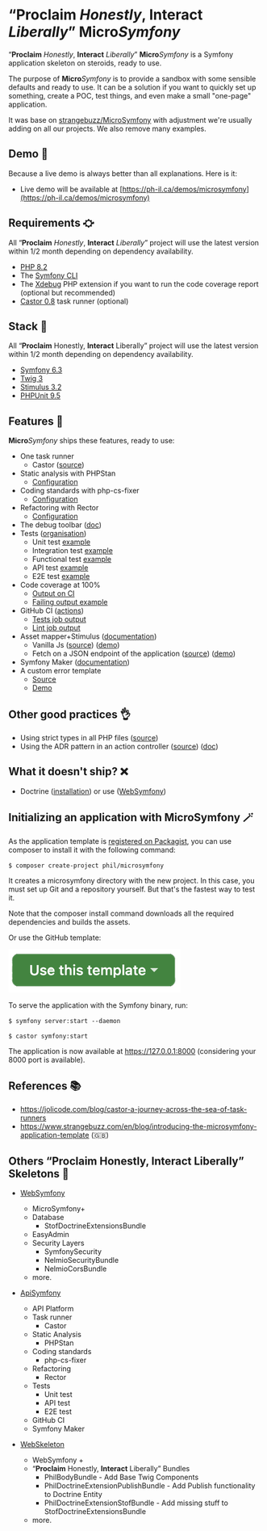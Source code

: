 # “**Proclaim** *Honestly*, **Interact** *Liberally*” **Micro***Symfony*

“**Proclaim** *Honestly*, **Interact** *Liberally*” **Micro***Symfony* is a Symfony application skeleton on steroids, ready to use.

The purpose of **Micro***Symfony* is to provide a sandbox with some sensible defaults and ready to use. 
It can be a solution if you want to quickly set up something, create a POC, test things, 
and even make a small "one-page" application.

It was base on [strangebuzz/MicroSymfony](https://github.com/strangebuzz/MicroSymfony) with adjustment
we're usually adding on all our projects. We also remove many examples. 

## Demo 🌈

Because a live demo is always better than all explanations. Here is it:

* Live demo will be available at [https://ph-il.ca/demos/microsymfony](https://ph-il.ca/demos/microsymfony)

## Requirements ⛮

All “**Proclaim** *Honestly*, **Interact** *Liberally*” project will use the latest version within 1/2 month depending on dependency availability.

* [PHP 8.2](https://www.php.net/releases/8.2/en.php)
* The [Symfony CLI](https://symfony.com/download)
* The [Xdebug](https://xdebug.org/) PHP extension if you want to run the code coverage report (optional but recommended)
* [Castor 0.8](https://github.com/jolicode/castor) task runner (optional)

## Stack 🔗

All “**Proclaim** Honestly, **Interact** Liberally” project will use the latest version within 1/2 month depending on dependency availability.

* [Symfony 6.3](https://symfony.com) 
* [Twig 3](https://twig.symfony.com)
* [Stimulus 3.2](https://stimulus.hotwired.dev/)
* [PHPUnit 9.5](https://phpunit.de)

## Features 🚀

**Micro***Symfony* ships these features, ready to use:

* One task runner
  * Castor ([source](https://github.com/parler-haut-interagir-librement/MicroSymfony/blob/main/castor.php)) 
* Static analysis with PHPStan
  * [Configuration](https://github.com/parler-haut-interagir-librement/MicroSymfony/blob/main/phpstan.neon)
* Coding standards with php-cs-fixer
  * [Configuration](https://github.com/parler-haut-interagir-librement/MicroSymfony/blob/main/.php-cs-fixer.dist.php)
* Refactoring with Rector
  * [Configuration](https://github.com/parler-haut-interagir-librement/MicroSymfony/blob/main/restor.php)
* The debug toolbar ([doc](https://symfony.com/doc/current/profiler.html))
* Tests ([organisation](https://www.strangebuzz.com/en/blog/organizing-your-symfony-project-tests))
  * Unit test [example](https://github.com/parler-haut-interagir-librement/MicroSymfony/tree/main/tests/Unit/Helper) 
  * Integration test [example](https://github.com/parler-haut-interagir-librement/MicroSymfony/blob/main/tests/Integration/Twig/Extension/ResponseExtensionTest.php) 
  * Functional test [example](https://github.com/parler-haut-interagir-librement/MicroSymfony/blob/main/tests/Functional/Controller/AppControllerTest.php) 
  * API test [example](https://github.com/parler-haut-interagir-librement/MicroSymfony/blob/main/tests/Api/Controller/SlugifyActionTest.php) 
  * E2E test [example](https://github.com/parler-haut-interagir-librement/MicroSymfony/blob/main/tests/E2E/Controller/AppControllerTest.php)
* Code coverage at 100%
  * [Output on CI](https://github.com/parler-haut-interagir-librement/MicroSymfony/actions/runs/6178372662/job/16771491572)
  * [Failing output example](https://github.com/parler-haut-interagir-librement/MicroSymfony/actions/runs/6176766049/job/16766431026)
* GitHub CI ([actions](https://github.com/parler-haut-interagir-librement/MicroSymfony/actions))
  * [Tests job output](https://github.com/parler-haut-interagir-librement/MicroSymfony/actions/runs/6178372662/job/16771491572)
  * [Lint job output](https://github.com/parler-haut-interagir-librement/MicroSymfony/actions/runs/6178372662/job/16771491353)
* Asset mapper+Stimulus ([documentation](https://symfony.com/doc/current/frontend/asset_mapper.html))
  * Vanilla Js ([source](https://github.com/parler-haut-interagir-librement/MicroSymfony/blob/main/assets/controllers/hello_controller.js)) ([demo](https://ph-il.ca/demos/microsymfony/stimulus))
  * Fetch on a JSON endpoint of the application ([source](https://github.com/parler-haut-interagir-librement/MicroSymfony/blob/main/assets/controllers/api_controller.js)) ([demo](https://ph-il.ca/demos/microsymfony/stimulus)) 
* Symfony Maker ([documentation](https://symfony.com/bundles/SymfonyMakerBundle/current/index.html))
* A custom error template
  * [Source](https://github.com/parler-haut-interagir-librement/MicroSymfony/blob/main/templates/bundles/TwigBundle/Exception/error.html.twig)
  * [Demo](https://ph-il.ca/demos/microsymfony/404) 

## Other good practices 👌

* Using strict types in all PHP files ([source](https://github.com/parler-haut-interagir-librement/MicroSymfony/blob/main/src/Controller/AppController.php))
* Using the ADR pattern in an action controller ([source](https://github.com/parler-haut-interagir-librement/MicroSymfony/blob/main/src/Controller/SlugifyAction.php)) ([doc](https://symfony.com/doc/current/controller/service.html#invokable-controllers))

## What it doesn't ship? ❌

* Doctrine ([installation](https://symfony.com/doc/current/doctrine.html#installing-doctrine)) or use ([WebSymfony](https://github.com/parler-haut-interagir-librement/WebSymfony))

## Initializing an application with MicroSymfony 🪄

As the application template is [registered on Packagist](https://packagist.org/packages/phil/microsymfony), 
you can use composer to install it with the following command:

```
$ composer create-project phil/microsymfony
```

It creates a microsymfony directory with the new project. 
In this case, you must set up Git and a repository yourself. 
But that's the fastest way to test it. 

Note that the composer install command downloads all the required dependencies and builds the assets.

Or use the GitHub template:

![Use this template button](https://github.com/parler-haut-interagir-librement/MicroSymfony/blob/main/doc/use-this-template.png "Use this template")

To serve the application with the Symfony binary, run:

```
$ symfony server:start --daemon
```

```
$ castor symfony:start
```

The application is now available at https://127.0.0.1:8000 (considering your 8000 port is available). 


## References 📚

* https://jolicode.com/blog/castor-a-journey-across-the-sea-of-task-runners
* https://www.strangebuzz.com/en/blog/introducing-the-microsymfony-application-template (🇬🇧)

## Others “**Proclaim** Honestly, **Interact** Liberally” Skeletons 🩻

* [WebSymfony](https://github.com/parler-haut-interagir-librement/WebSymfony)
  * MicroSymfony+
  * Database
    * StofDoctrineExtensionsBundle
  * EasyAdmin
  * Security Layers
    * SymfonySecurity
    * NelmioSecurityBundle
    * NelmioCorsBundle
  * more.

* [ApiSymfony](https://github.com/parler-haut-interagir-librement/ApiSymfony)
  * API Platform
  * Task runner
    * Castor
  * Static Analysis
    * PHPStan
  * Coding standards
    * php-cs-fixer
  * Refactoring
    * Rector
  * Tests
    * Unit test
    * API test
    * E2E test
  * GitHub CI
  * Symfony Maker

* [WebSkeleton](https://github.com/parler-haut-interagir-librement/WebSkeleton)
  * WebSymfony +
  * “**Proclaim** Honestly, **Interact** Liberally” Bundles
    * PhilBodyBundle - Add Base Twig Components
    * PhilDoctrineExtensionPublishBundle - Add Publish functionality to Doctrine Entity
    * PhilDoctrineExtensionStofBundle - Add missing stuff to StofDoctrineExtensionsBundle
  * more.
